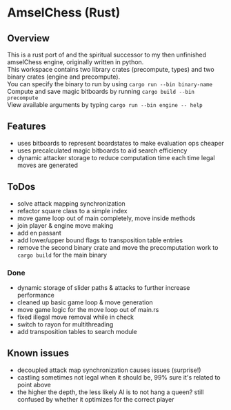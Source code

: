 # AmselChess (Rust)

## Overview
This is a rust port of and the spiritual successor to my then unfinished amselChess engine, originally written in python.  
This workspace contains two library crates (precompute, types) and two binary crates (engine and precompute).  
You can specify the binary to run by using `cargo run --bin binary-name`  
Compute and save magic bitboards by running `cargo build --bin precompute`  
View available arguments by typing `cargo run --bin engine -- help`

## Features
* uses bitboards to represent boardstates to make evaluation ops cheaper
* uses precalculated magic bitboards to aid search efficiency
* dynamic attacker storage to reduce computation time each time legal moves are generated

## ToDos
* solve attack mapping synchronization
* refactor square class to a simple index
* move game loop out of main completely, move inside methods
* join player & engine move making
* add en passant
* add lower/upper bound flags to transposition table entries
* remove the second binary crate and move the precomputation work to `cargo build` for the main binary

### Done
* dynamic storage of slider paths & attacks to further increase performance
* cleaned up basic game loop & move generation
* move game logic for the move loop out of main.rs
* fixed illegal move removal while in check
* switch to rayon for multithreading
* add transposition tables to search module

## Known issues
* decoupled attack map synchronization causes issues (surprise!)
* castling sometimes not legal when it should be, 99% sure it's related to point above
* the higher the depth, the less likely AI is to not hang a queen? still confused by whether it optimizes for the correct player